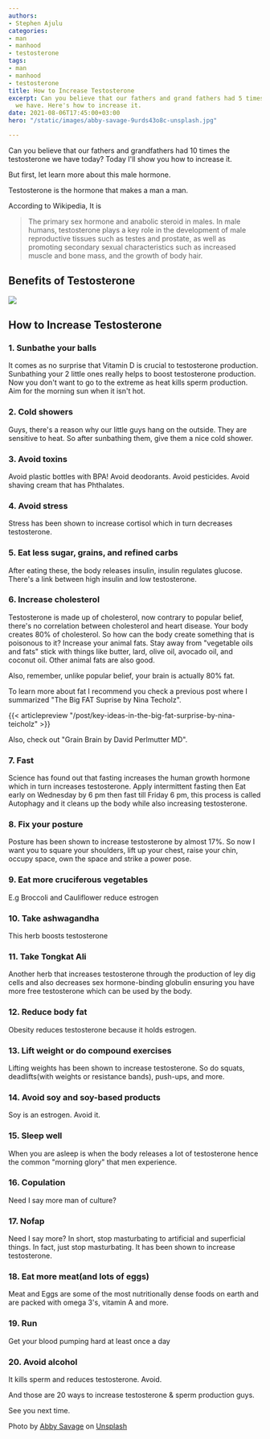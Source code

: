 ```yaml
---
authors:
- Stephen Ajulu
categories:
- man
- manhood
- testosterone
tags:
- man
- manhood
- testosterone
title: How to Increase Testosterone
excerpt: Can you believe that our fathers and grand fathers had 5 times the testosterone
  we have. Here's how to increase it.
date: 2021-08-06T17:45:00+03:00
hero: "/static/images/abby-savage-9urds43o8c-unsplash.jpg"

---
```

Can you believe that our fathers and grandfathers had 10 times the testosterone we have today? Today I'll show you how to increase it.

But first, let learn more about this male hormone.

Testosterone is the hormone that makes a man a man.

According to Wikipedia, It is

> The primary sex hormone and anabolic steroid in males. In male humans, testosterone plays a key role in the development of male reproductive tissues such as testes and prostate, as well as promoting secondary sexual characteristics such as increased muscle and bone mass, and the growth of body hair.

## Benefits of Testosterone

![](/static/images/testosterone_infographic_0_crop.png)

## How to Increase Testosterone

### 1. Sunbathe your balls

It comes as no surprise that Vitamin D is crucial to testosterone production. Sunbathing your 2 little ones really helps to boost testosterone production. Now you don't want to go to the extreme as heat kills sperm production. Aim for the morning sun when it isn't hot.

### 2. Cold showers

Guys, there's a reason why our little guys hang on the outside. They are sensitive to heat. So after sunbathing them, give them a nice cold shower.

### 3. Avoid toxins

Avoid plastic bottles with BPA! Avoid deodorants. Avoid pesticides. Avoid shaving cream that has Phthalates.

### 4. Avoid stress

Stress has been shown to increase cortisol which in turn decreases testosterone.

### 5. Eat less sugar, grains, and refined carbs

After eating these, the body releases insulin, insulin regulates glucose. There's a link between high insulin and low testosterone.

### 6. Increase cholesterol

Testosterone is made up of cholesterol, now contrary to popular belief, there's no correlation between cholesterol and heart disease. Your body creates 80% of cholesterol. So how can the body create something that is poisonous to it? Increase your animal fats. Stay away from "vegetable oils and fats" stick with things like butter, lard, olive oil, avocado oil, and coconut oil. Other animal fats are also good.

Also, remember, unlike popular belief, your brain is actually 80% fat.

To learn more about fat I recommend you check a previous post where I summarized "The Big FAT Suprise by Nina Techolz".

{{< articlepreview "/post/key-ideas-in-the-big-fat-surprise-by-nina-teicholz" >}}

Also, check out "Grain Brain by David Perlmutter MD".

### 7. Fast

Science has found out that fasting increases the human growth hormone which in turn increases testosterone. Apply intermittent fasting then Eat early on Wednesday by 6 pm then fast till Friday 6 pm, this process is called Autophagy and it cleans up the body while also increasing testosterone.

### 8. Fix your posture

Posture has been shown to increase testosterone by almost 17%. So now I want you to square your shoulders, lift up your chest, raise your chin, occupy space, own the space and strike a power pose.

### 9. Eat more cruciferous vegetables

E.g Broccoli and Cauliflower reduce estrogen

### 10. Take ashwagandha

This herb boosts testosterone

### 11. Take Tongkat Ali

Another herb that increases testosterone through the production of ley dig cells and also decreases sex hormone-binding globulin ensuring you have more free testosterone which can be used by the body.

### 12. Reduce body fat

Obesity reduces testosterone because it holds estrogen.

### 13. Lift weight or do compound exercises

Lifting weights has been shown to increase testosterone. So do squats, deadlifts(with weights or resistance bands), push-ups, and more.

### 14. Avoid soy and soy-based products

Soy is an estrogen. Avoid it.

### 15. Sleep well

When you are asleep is when the body releases a lot of testosterone hence the common "morning glory" that men experience.

### 16. Copulation

Need I say more man of culture?

### 17. Nofap

Need I say more? In short, stop masturbating to artificial and superficial things. In fact, just stop masturbating. It has been shown to increase testosterone.

### 18. Eat more meat(and lots of eggs)

Meat and Eggs are some of the most nutritionally dense foods on earth and are packed with omega 3's, vitamin A and more.

### 19. Run

Get your blood pumping hard at least once a day

### 20. Avoid alcohol

It kills sperm and reduces testosterone. Avoid.

And those are 20 ways to increase testosterone & sperm production guys.

See you next time.

Photo by [Abby Savage](https://unsplash.com/@abbysavagecreative?utm_source=unsplash&utm_medium=referral&utm_content=creditCopyText) on [Unsplash](https://unsplash.com/s/photos/man-with-axe?utm_source=unsplash&utm_medium=referral&utm_content=creditCopyText)